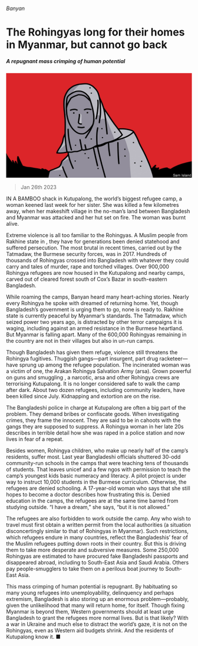 ###### Banyan

# The Rohingyas long for their homes in Myanmar, but cannot go back 

##### A repugnant mass crimping of human potential 

![image](images/20230128_ASD001.jpg) 

> Jan 26th 2023 

IN A BAMBOO shack in Kutupalong, the world’s biggest refugee camp, a  woman keened last week for her sister. She was killed a few kilometres away, when her makeshift village in the no-man’s land between Bangladesh and Myanmar was attacked and her hut set on fire. The woman was burnt alive.

Extreme violence is all too familiar to the Rohingyas. A Muslim people from Rakhine state in , they have for generations been denied statehood and suffered persecution. The most brutal in recent times, carried out by the Tatmadaw, the Burmese security forces, was in 2017. Hundreds of thousands of Rohingyas crossed into Bangladesh with whatever they could carry and tales of murder, rape and torched villages. Over 900,000 Rohingya refugees are now housed in the Kutupalong and nearby camps, carved out of cleared forest south of Cox’s Bazar in south-eastern Bangladesh.

While roaming the camps, Banyan heard many heart-aching stories. Nearly every Rohingya he spoke with dreamed of returning home. Yet, though Bangladesh’s government is urging them to go, none is ready to. Rakhine state is currently peaceful by Myanmar’s standards. The Tatmadaw, which seized power two years ago, is distracted by other terror campaigns it is waging, including against an armed resistance in the Burmese heartland. But Myanmar is falling apart. Many of the 600,000 Rohingyas remaining in the country are not in their villages but also in un-run camps.

Though Bangladesh has given them refuge, violence still threatens the Rohingya fugitives. Thuggish gangs—part insurgent, part drug racketeer—have sprung up among the refugee population. The incinerated woman was a victim of one, the Arakan Rohingya Salvation Army (arsa). Grown powerful on guns and smuggling ,  a narcotic, arsa and other Rohingya crews are terrorising Kutupalong. It is no longer considered safe to walk the camp after dark. About two dozen refugees, including community leaders, have been killed since July. Kidnapping and extortion are on the rise.

The Bangladeshi police in charge at Kutupalong are often a big part of the problem. They demand bribes or confiscate goods. When investigating crimes, they frame the innocent. They are said to be in cahoots with the gangs they are supposed to suppress. A Rohingya woman in her late 20s describes in terrible detail how she was raped in a police station and now lives in fear of a repeat.

Besides women, Rohingya children, who make up nearly half of the camp’s residents, suffer most. Last year Bangladeshi officials shuttered 30-odd community-run schools in the camps that were teaching tens of thousands of students. That leaves unicef and a few ngos with permission to teach the camp’s youngest kids basic numeracy and literacy. A pilot project is under way to instruct 10,000 students in the Burmese curriculum. Otherwise, the refugees are denied schooling. A 17-year-old woman who says that she still hopes to become a doctor describes how frustrating this is. Denied education in the camps, the refugees are at the same time barred from studying outside. “I have a dream,” she says, “but it is not allowed.”

The refugees are also forbidden to work outside the camp. Any who wish to travel must first obtain a written permit from the local authorities (a situation disconcertingly similar to that of Rohingyas in Myanmar). Such restrictions, which refugees endure in many countries, reflect the Bangladeshis’ fear of the Muslim refugees putting down roots in their country. But this is driving them to take more desperate and subversive measures. Some 250,000 Rohingyas are estimated to have procured fake Bangladeshi passports and disappeared abroad, including to South-East Asia and Saudi Arabia. Others pay people-smugglers to take them on a perilous boat journey to South-East Asia.

This mass crimping of human potential is repugnant. By habituating so many young refugees into unemployability, delinquency and perhaps extremism, Bangladesh is also storing up an enormous problem—probably, given the unlikelihood that many will return home, for itself. Though fixing Myanmar is beyond them, Western governments should at least urge Bangladesh to grant the refugees more normal lives. But is that likely? With a war in Ukraine and much else to distract the world’s gaze, it is not on the Rohingyas, even as Western aid budgets shrink. And the residents of Kutupalong know it. ■





